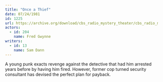 ```yaml
---
title: "Once a Thief"
date: 07/24/1981
id: 1225
url: https://archive.org/download/cbs_radio_mystery_theater/cbs_radio_mystery_theater-1201-1250.zip/cbs_radio_mystery_theater-1201-1250%2Fcbsrmt_1225_once_a_thief.mp3
actors:  
  - id: 204
    name: Fred Gwynne
writers:  
  - id: 13
    name: Sam Dann
---
```

A young punk exacts revenge against the detective that had him arrested years before by having him fired. However, former cop turned security consultant has devised the perfect plan for payback.